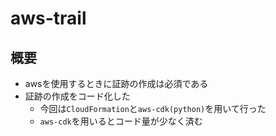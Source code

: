 # aws-trail

## 概要

- awsを使用するときに証跡の作成は必須である
- 証跡の作成をコード化した
    - 今回は`CloudFormation`と`aws-cdk(python)`を用いて行った
    - `aws-cdk`を用いるとコード量が少なく済む